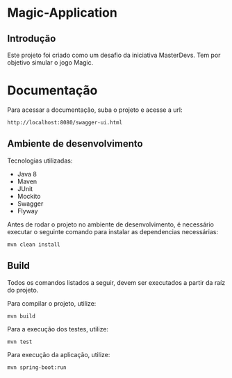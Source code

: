 # Magic-Application
## Introdução
Este projeto foi criado como um desafio da iniciativa MasterDevs. Tem por objetivo simular o jogo Magic.

# Documentação
Para acessar a documentação, suba o projeto e acesse a url:
```
http://localhost:8080/swagger-ui.html
```

## Ambiente de desenvolvimento
Tecnologias utilizadas:
* Java 8
* Maven
* JUnit
* Mockito
* Swagger
* Flyway
 
Antes de rodar o projeto no ambiente de desenvolvimento, é necessário executar o seguinte comando
para instalar as dependencias necessárias:
```
mvn clean install
```
## Build
Todos os comandos listados a seguir, devem ser executados a partir da raíz do projeto.

Para compilar o projeto, utilize:
```
mvn build
```

Para a execução dos testes, utilize:
```
mvn test
```

Para execução da aplicação, utilize:
```
mvn spring-boot:run
```
